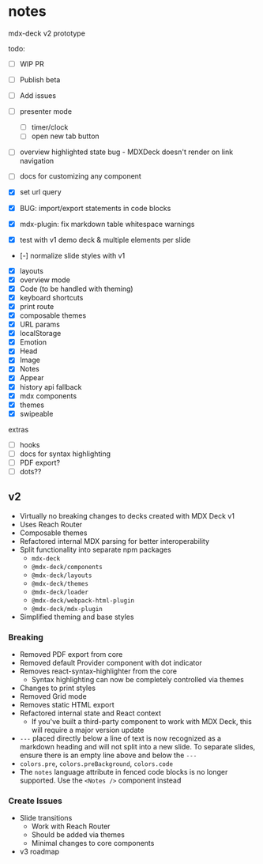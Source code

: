 # notes

mdx-deck v2 prototype

todo:

- [ ] WIP PR
- [ ] Publish beta
- [ ] Add issues

- [ ] presenter mode
  - [ ] timer/clock
  - [ ] open new tab button
- [ ] overview highlighted state bug - MDXDeck doesn't render on link navigation
- [ ] docs for customizing any component

- [x] set url query
- [x] BUG: import/export statements in code blocks
- [x] mdx-plugin: fix markdown table whitespace warnings
- [x] test with v1 demo deck & multiple elements per slide
- [-] normalize slide styles with v1
- [x] layouts
- [x] overview mode
- [x] Code (to be handled with theming)
- [x] keyboard shortcuts
- [x] print route
- [x] composable themes
- [x] URL params
- [x] localStorage
- [x] Emotion
- [x] Head
- [x] Image
- [x] Notes
- [x] Appear
- [x] history api fallback
- [x] mdx components
- [x] themes
- [x] swipeable

extras

- [ ] hooks
- [ ] docs for syntax highlighting
- [ ] PDF export?
- [ ] dots??

## v2

- Virtually no breaking changes to decks created with MDX Deck v1
- Uses Reach Router
- Composable themes
- Refactored internal MDX parsing for better interoperability
- Split functionality into separate npm packages
  - `mdx-deck`
  - `@mdx-deck/components`
  - `@mdx-deck/layouts`
  - `@mdx-deck/themes`
  - `@mdx-deck/loader`
  - `@mdx-deck/webpack-html-plugin`
  - `@mdx-deck/mdx-plugin`
- Simplified theming and base styles

### Breaking

- Removed PDF export from core
- Removed default Provider component with dot indicator
- Removes react-syntax-highlighter from the core
  - Syntax highlighting can now be completely controlled via themes
- Changes to print styles
- Removed Grid mode
- Removes static HTML export
- Refactored internal state and React context
  - If you've built a third-party component to work with MDX Deck, this will require a major version update
- `---` placed directly below a line of text is now recognized as a markdown heading and will not split into a new slide. To separate slides, ensure there is an empty line above and below the `---`
- `colors.pre`, `colors.preBackground`, `colors.code`
- The `notes` language attribute in fenced code blocks is no longer supported. Use the `<Notes />` component instead

### Create Issues

- Slide transitions
  - Work with Reach Router
  - Should be added via themes
  - Minimal changes to core components
- v3 roadmap
